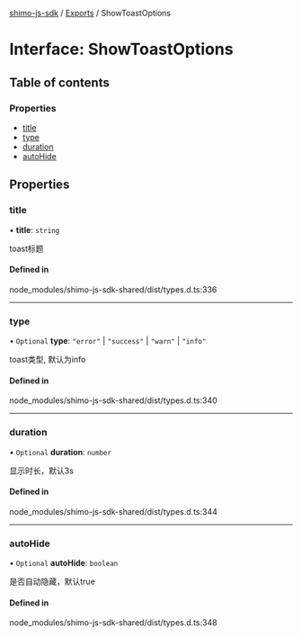 [shimo-js-sdk](/README.md) / [Exports](/modules.md) / ShowToastOptions

# Interface: ShowToastOptions

## Table of contents

### Properties

- [title](/interfaces/ShowToastOptions.md#title)
- [type](/interfaces/ShowToastOptions.md#type)
- [duration](/interfaces/ShowToastOptions.md#duration)
- [autoHide](/interfaces/ShowToastOptions.md#autohide)

## Properties

### title

• **title**: `string`

toast标题

#### Defined in

node_modules/shimo-js-sdk-shared/dist/types.d.ts:336

___

### type

• `Optional` **type**: ``"error"`` \| ``"success"`` \| ``"warn"`` \| ``"info"``

toast类型, 默认为info

#### Defined in

node_modules/shimo-js-sdk-shared/dist/types.d.ts:340

___

### duration

• `Optional` **duration**: `number`

显示时长，默认3s

#### Defined in

node_modules/shimo-js-sdk-shared/dist/types.d.ts:344

___

### autoHide

• `Optional` **autoHide**: `boolean`

是否自动隐藏，默认true

#### Defined in

node_modules/shimo-js-sdk-shared/dist/types.d.ts:348
